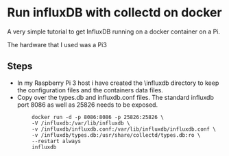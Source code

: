 # Run influxDB with collectd on docker

A very simple tutorial to get InfluxDB running on a docker container on a Pi.

The hardware that I used was a Pi3

## Steps
* In my Raspberry Pi 3 host i have created the \influxdb directory to keep the configuration files
and the containers data files.
* Copy over the types.db and influxdb.conf files. The standard influxdb port 8086 as well as 25826 needs to be exposed.

```
		docker run -d -p 8086:8086 -p 25826:25826 \
		-V /influxdb:/var/lib/influxdb \
		-v /influxdb/influxdb.conf:/var/lib/influxdb/influxdb.conf \
		-v /influxdb/types.db:/usr/share/collectd/types.db:ro \
		--restart always
		influxdb
		
```

